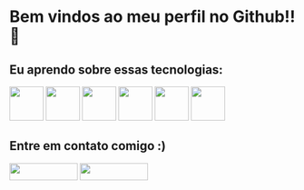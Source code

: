 <h1>Bem vindos ao meu perfil no Github!! 👋</h1>


 <div>
             <h2>Eu aprendo sobre essas tecnologias:</h2>

            
 <img height="60" width="60"   src="https://cdn.jsdelivr.net/gh/devicons/devicon/icons/csharp/csharp-original.svg" />
 <img height="60" width="60" src="https://cdn.jsdelivr.net/gh/devicons/devicon/icons/java/java-original-wordmark.svg" />
<img height="60" width="60" src="https://cdn.jsdelivr.net/gh/devicons/devicon/icons/spring/spring-original-wordmark.svg" />
 <img height="60" width="60" src="https://cdn.jsdelivr.net/gh/devicons/devicon/icons/javascript/javascript-original.svg" /> 
<img height="60" width="60" src="https://cdn.jsdelivr.net/gh/devicons/devicon/icons/linux/linux-original.svg" />
                   
  <img height="60" width="60" src="https://cdn.jsdelivr.net/gh/devicons/devicon/icons/postgresql/postgresql-plain-wordmark.svg" />
          
                  

                   
</div>


<div>
            <h2>Entre em contato comigo :) </h2>
            
  <img height="30" width="120" src="https://img.shields.io/badge/LinkedIn-0077B5?style=for-the-badge&logo=linkedin&logoColor=white"  />
  <img height="30" width="120" src="https://img.shields.io/badge/ProtonMail-8B89CC?style=for-the-badge&logo=protonmail&logoColor=white" />
   

</div>

